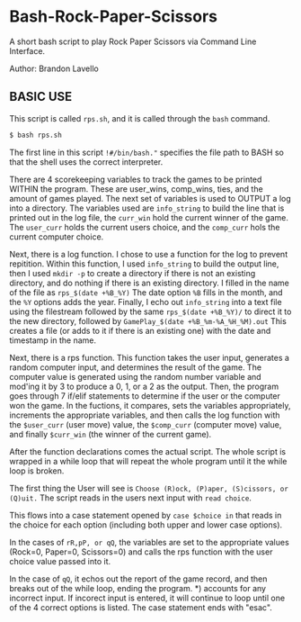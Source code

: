 # Bash-Rock-Paper-Scissors
A short bash script to play Rock Paper Scissors via Command Line Interface.

Author: Brandon Lavello

## BASIC USE

This script is called ```rps.sh```, and it is called through the ```bash``` command. 

```bash
$ bash rps.sh
```

The first line in this script ```!#/bin/bash."``` specifies the file path to BASH so that the shell uses the correct interpreter.

There are 4 scorekeeping variables to track the games to be printed WITHIN the program.  These are user_wins, comp_wins, ties, and the amount of games played.  The next set of variables is used to OUTPUT a log into a directory.  The variables used are ```info_string``` to build the line that is printed out in the log file, the `curr_win` hold the current winner of the game.  The `user_curr` holds the current users choice, and the `comp_curr` hols the current computer choice.


Next, there is a log function.  I chose to use a function for the log to prevent repitition.  Within this function, I used `info_string` to build the output line, then I used `mkdir -p` to create a directory if there is not an existing directory, and do nothing if there is an existing directory.  I filled in the name of the file as `rps_$(date +%B_%Y)` The date option `%B` fills in the month, and the `%Y` options adds the year.  Finally, I echo out `info_string` into a text file using the filestream followed by the same `rps_$(date +%B_%Y)/` to direct it to the new directory, followed by `GamePlay_$(date +%B_%m-%A_%H_%M).out`  This creates a file (or adds to it if there is an existing one) with the date and timestamp in the name.


Next, there is a rps function.  This function takes the user input, generates a random computer input, and determines the result of the game.  The computer value is generated using the random number variable and mod'ing it by 3 to produce a 0, 1, or a 2 as the output.  Then, the program goes through 7 if/elif statements to determine if the user or the computer won the game.  In the fuctions, it compares, sets the variables appropriately, increments the appropriate variables, and then calls the log function with the `$user_curr` (user move) value, the `$comp_curr` (computer move) value, and finally `$curr_win` (the winner of the current game).  

After the function declarations comes the actual script.  The whole script is wrapped in a while loop that will repeat the whole program until it the while loop is broken.  

The first thing the User will see is `Choose (R)ock, (P)aper, (S)cissors, or (Q)uit.`  The script reads in the users next input with `read choice`. 

This flows into a case statement opened by `case $choice in` that reads in the choice for each option (including both upper and lower case options).  

In the cases of `rR,pP, or qQ`, the variables are set to the appropriate values (Rock=0, Paper=0, Scissors=0) and calls the rps function with the user choice value passed into it. 

In the case of `qQ`, it echos out the report of the game record, and then breaks out of the while loop, ending the program. \*) accounts for any incorrect input. If incorect input is entered, it will continue to loop until one of the 4 correct options is listed. The case statement ends with "esac".
